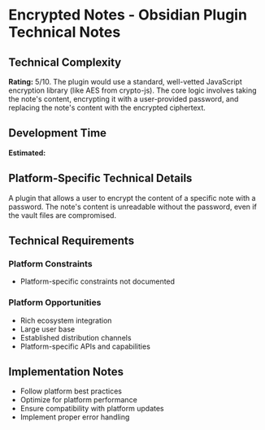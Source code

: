 # Encrypted Notes - Obsidian Plugin Technical Notes

## Technical Complexity
**Rating:** 5/10. The plugin would use a standard, well-vetted JavaScript encryption library (like AES from crypto-js). The core logic involves taking the note's content, encrypting it with a user-provided password, and replacing the note's content with the encrypted ciphertext.

## Development Time
**Estimated:** 

## Platform-Specific Technical Details
A plugin that allows a user to encrypt the content of a specific note with a password. The note's content is unreadable without the password, even if the vault files are compromised.

## Technical Requirements

### Platform Constraints
- Platform-specific constraints not documented

### Platform Opportunities
- Rich ecosystem integration
- Large user base
- Established distribution channels
- Platform-specific APIs and capabilities

## Implementation Notes
- Follow platform best practices
- Optimize for platform performance
- Ensure compatibility with platform updates
- Implement proper error handling
